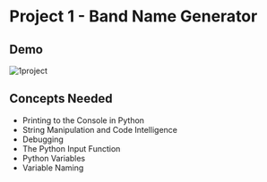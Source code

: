 # Project 1 - Band Name Generator

## Demo
![1project](https://github.com/user-attachments/assets/a82e63c1-b394-4806-92aa-06f2d0076b9d)


## Concepts Needed 
- Printing to the Console in Python
- String Manipulation and Code Intelligence
- Debugging
- The Python Input Function
- Python Variables
- Variable Naming

